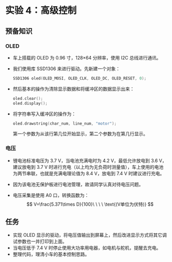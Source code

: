 # 实验 4：高级控制

## 预备知识

### OLED

* 车上搭载的 OLED 为 0.96 寸，128×64 分辨率，使用 I2C 总线进行通讯。

* 我们使用库 SSD1306 来进行驱动。先新建一个对象：

  ```c
  SSD1306 oled(OLED_MOSI, OLED_CLK, OLED_DC, OLED_RESET, 0);
  ```

* 然后基本的操作为清除显示数据和将缓冲区的数据显示出来：

  ```c
  oled.clear();
  oled.display();
  ```

* 将字符串写入缓冲区的操作为：

  ```c
  oled.drawstring(char_num, line_num, "motor");
  ```

  第一个参数为从该行第几位开始显示，第二个参数为在第几行显示。

### 电压

* 锂电池标准电压为 3.7 V，当电池充满电时为 4.2 V，最低允许放电到 3.6 V，建议放电到 3.7 V 时进行充电（以上均为无负荷时测量值），车上使用的电池为两节串联，也就是充满电理论值为 8.4 V，放电到 7.4 V 时建议进行充电。

* 因为该电池无保护板进行电池管理，故请同学认真对待电压问题。

* 电压采集是使用 A0 口，转换函数为：
  $$
  V=\frac{5.371\times D}{100}\ \ \ \ \text{(V单位为伏特)}
  $$

## 任务

* 实现 OLED 显示的驱动，将电压值输出到屏幕上，然后改进显示方式将其它调试参数也一并打印到上面。
* 当电压低于 7.4 V 时停止使用大功率用电器，如电机与舵机，提醒去充电。
* 整理代码，理清小车的基本控制思路。


